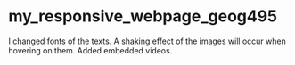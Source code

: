 # my_responsive_webpage_geog495
I changed fonts of the texts. A shaking effect of the images will occur when hovering on them. 
Added embedded videos. 